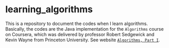 # learning_algorithms
This is a repository to document the codes when I learn algorithms. Basically, the codes are the Java implementation for the `Algorithms` course on Coursera, which was delivered by professor Robert Sedgewick and Kevin Wayne from Princeton University. See website [`Algorithms, Part I`](https://www.coursera.org/learn/algorithms-part1).
